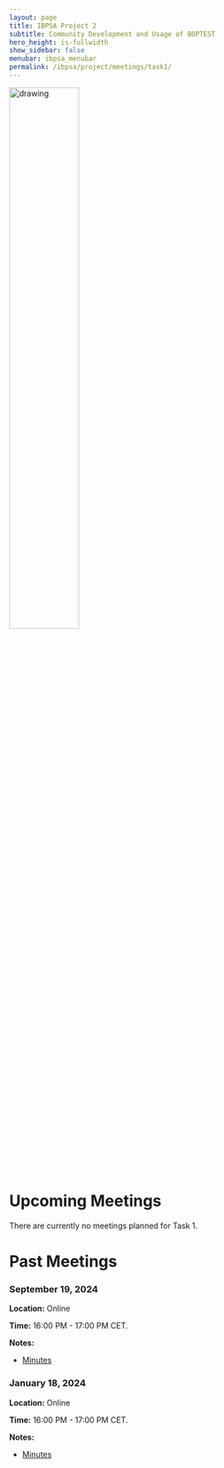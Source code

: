 ```yaml
---
layout: page
title: IBPSA Project 2
subtitle: Community Development and Usage of BOPTEST
hero_height: is-fullwidth
show_sidebar: false
menubar: ibpsa_menubar
permalink: /ibpsa/project/meetings/task1/
---
```


<img src="../../../../images/project2logo.png" alt="drawing" width="50%"/>

# Upcoming Meetings

There are currently no meetings planned for Task 1.

# Past Meetings


### September 19, 2024

**Location:** Online

**Time:** 16:00 PM - 17:00 PM CET.

**Notes:**

- [Minutes](/ibpsa_project/meetings/task1/20240919_BOPTEST_Task1_Outreach.pdf)

### January 18, 2024

**Location:** Online

**Time:** 16:00 PM - 17:00 PM CET.

**Notes:**

- [Minutes](/ibpsa_project/meetings/task1/20240118_BOPTEST_Task1_Outreach.pdf)
